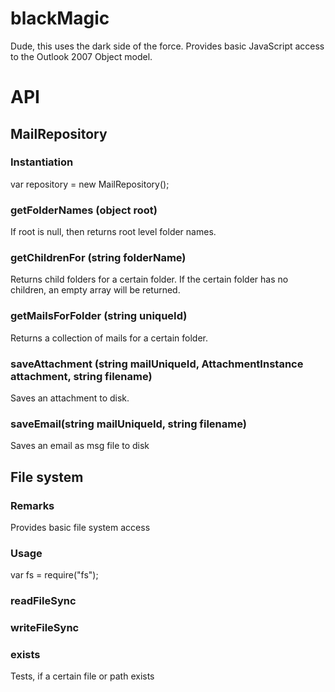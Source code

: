 blackMagic
==========

Dude, this uses the dark side of the force. 
Provides basic JavaScript access to the Outlook 2007 Object model. 
# API

## MailRepository
### Instantiation
var repository = new MailRepository();
### getFolderNames (object root)
If root is null, then returns root level folder names.
### getChildrenFor (string folderName)
Returns child folders for a certain folder. If the certain folder has no children, an empty array will be returned.
### getMailsForFolder (string uniqueId)
Returns a collection of mails for a certain folder.
### saveAttachment (string mailUniqueId, AttachmentInstance attachment, string filename)
Saves an attachment to disk.
### saveEmail(string mailUniqueId, string filename)
Saves an email as msg file to disk
## File system
### Remarks
Provides basic file system access
### Usage
var fs = require("fs");
### readFileSync
### writeFileSync
### exists
Tests, if a certain file or path exists